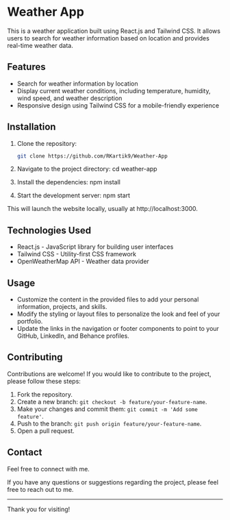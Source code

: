 # Weather App
This is a weather application built using React.js and Tailwind CSS. It allows users to search for weather information based on location and provides real-time weather data.

## Features

- Search for weather information by location
- Display current weather conditions, including temperature, humidity, wind speed, and weather description
- Responsive design using Tailwind CSS for a mobile-friendly experience

## Installation

1. Clone the repository:

   ```bash
   git clone https://github.com/RKartik9/Weather-App
   
2. Navigate to the project directory:
   cd weather-app
3. Install the dependencies:
  npm install
4. Start the development server:
   npm start



This will launch the website locally, usually at http://localhost:3000.

## Technologies Used
- React.js - JavaScript library for building user interfaces
- Tailwind CSS - Utility-first CSS framework
- OpenWeatherMap API - Weather data provider

## Usage

- Customize the content in the provided files to add your personal information, projects, and skills.
- Modify the styling or layout files to personalize the look and feel of your portfolio.
- Update the links in the navigation or footer components to point to your GitHub, LinkedIn, and Behance profiles.

## Contributing

Contributions are welcome! If you would like to contribute to the project, please follow these steps:

1. Fork the repository.
2. Create a new branch: `git checkout -b feature/your-feature-name`.
3. Make your changes and commit them: `git commit -m 'Add some feature'`.
4. Push to the branch: `git push origin feature/your-feature-name`.
5. Open a pull request.

## Contact

Feel free to connect with me.

If you have any questions or suggestions regarding the project, please feel free to reach out to me.

---

Thank you for visiting!


